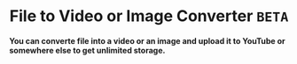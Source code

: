 # <h1 align="center">File to Video or Image Converter <code>BETA</code> </h1>

#### You can converte file into a video or an image and upload it to YouTube or somewhere else to get unlimited storage.

